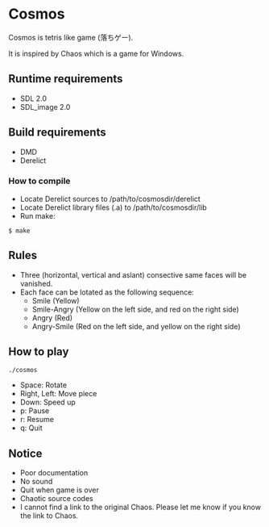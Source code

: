 # Cosmos
Cosmos is tetris like game (落ちゲー).

It is inspired by Chaos which is a game for Windows.


## Runtime requirements

* SDL 2.0
* SDL_image 2.0

## Build requirements
* DMD
* Derelict

### How to compile

* Locate Derelict sources to /path/to/cosmosdir/derelict
* Locate Derelict library files (.a) to /path/to/cosmosdir/lib
* Run make:

```
$ make
```

## Rules

* Three (horizontal, vertical and aslant) consective same faces will be vanished.
* Each face can be lotated as the following sequence:
  - Smile (Yellow)
  - Smile-Angry (Yellow on the left side, and red on the right side)
  - Angry (Red)
  - Angry-Smile (Red on the left side, and yellow on the right side)

## How to play

```
./cosmos
```

* Space: Rotate
* Right, Left: Move piece
* Down: Speed up
* p: Pause
* r: Resume
* q: Quit

## Notice

* Poor documentation
* No sound
* Quit when game is over
* Chaotic source codes
* I cannot find a link to the original Chaos.
  Please let me know if you know the link to Chaos.
